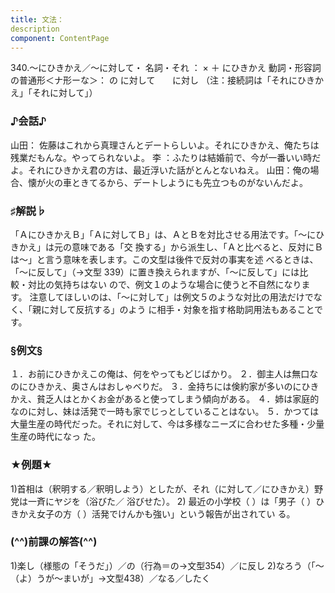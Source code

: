```yaml
---
title: 文法：
description
component: ContentPage
---
```



340.～にひきかえ／～に対して・
名詞・それ ： × ＋ にひきかえ
動詞・形容詞の普通形＜ナ形ーな＞： の に対して
      に対し
（注：接続詞は「それにひきかえ」「それに対して」）
### ♪会話♪
山田： 佐藤はこれから真理さんとデートらしいよ。それにひきかえ、俺たちは残業だもんな。やってられないよ。 李 ：ふたりは結婚前で、今が一番いい時だよ。それにひきかえ君の方は、最近浮いた話がとんとないねえ。 山田：俺の場合、懐が火の車ときてるから、デートしようにも先立つものがないんだよ。
### ♯解説♭
「ＡにひきかえＢ」「Ａに対してＢ」は、ＡとＢを対比させる用法です。「～にひきかえ」は元の意味である「交 換する」から派生し、「Ａと比べると、反対にＢは～」と言う意味を表します。この文型は後件で反対の事実を述 べるときは、「～に反して」（→文型 339）に置き換えられますが、「～に反して」には比較・対比の気持ちはない ので、例文１のような場合に使うと不自然になります。
注意してほしいのは、「～に対して」は例文５のような対比の用法だけでなく、「親に対して反抗する」のよう に相手・対象を指す格助詞用法もあることです。
### §例文§
１．お前にひきかえこの俺は、何をやってもどじばかり。
２．御主人は無口なのにひきかえ、奥さんはおしゃべりだ。
３．金持ちには倹約家が多いのにひきかえ、貧乏人はとかくお金があると使ってしまう傾向がある。
４．姉は家庭的なのに対し、妹は活発で一時も家でじっとしていることはない。
５．かつては大量生産の時代だった。それに対して、今は多様なニーズに合わせた多種・少量生産の時代になっ た。
### ★例題★
1)首相は（釈明する／釈明しよう）としたが、それ（に対して／にひきかえ）野党は一斉にヤジを（浴びた／
浴びせた）。
2) 最近の小学校（ ）は「男子（ ）ひきかえ女子の方（ ）活発でけんかも強い」という報告が出されてい る。
### (^^)前課の解答(^^)
1)楽し（様態の「そうだ」）／の（行為＝の→文型354）／に反し
2)なろう（「～（よ）うが～まいが」→文型438）／なる／したく
